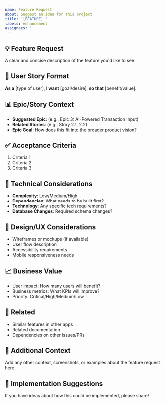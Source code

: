 ```yaml
---
name: Feature Request
about: Suggest an idea for this project
title: '[FEATURE] '
labels: enhancement
assignees: ''
---
```


## 💡 **Feature Request**
A clear and concise description of the feature you'd like to see.

## 🎯 **User Story Format**
**As a** [type of user],
**I want** [goal/desire],
**so that** [benefit/value].

## 📊 **Epic/Story Context**
- **Suggested Epic**: (e.g., Epic 3: AI-Powered Transaction Input)
- **Related Stories**: (e.g., Story 2.1, 2.2)
- **Epic Goal**: How does this fit into the broader product vision?

## ✅ **Acceptance Criteria**
1. Criteria 1
2. Criteria 2
3. Criteria 3

## 🔧 **Technical Considerations**
- **Complexity**: Low/Medium/High
- **Dependencies**: What needs to be built first?
- **Technology**: Any specific tech requirements?
- **Database Changes**: Required schema changes?

## 🎨 **Design/UX Considerations**
- Wireframes or mockups (if available)
- User flow description
- Accessibility requirements
- Mobile responsiveness needs

## 📈 **Business Value**
- User impact: How many users will benefit?
- Business metrics: What KPIs will improve?
- Priority: Critical/High/Medium/Low

## 🔗 **Related**
- Similar features in other apps
- Related documentation
- Dependencies on other issues/PRs

## 📝 **Additional Context**
Add any other context, screenshots, or examples about the feature request here.

## 🚀 **Implementation Suggestions**
If you have ideas about how this could be implemented, please share!
